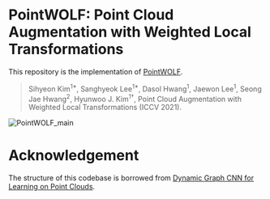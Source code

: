 # PointWOLF: Point Cloud Augmentation with Weighted Local Transformations

This repository is the implementation of [PointWOLF]().

> Sihyeon Kim<sup>1*</sup>, Sanghyeok Lee<sup>1*</sup>, Dasol Hwang<sup>1</sup>, Jaewon Lee<sup>1</sup>, Seong Jae Hwang<sup>2</sup>, Hyunwoo J. Kim<sup>1†</sup>, Point Cloud Augmentation with Weighted Local Transformations (ICCV 2021).

![PointWOLF_main](https://user-images.githubusercontent.com/49049753/129553285-d7ea163b-c5a1-4b6c-ba98-077616d2b953.png)


# Acknowledgement
The structure of this codebase is borrowed from [Dynamic Graph CNN for Learning on Point Clouds](https://github.com/WangYueFt/dgcnn).
